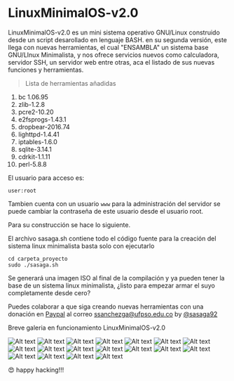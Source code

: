 # LinuxMinimalOS-v2.0

LinuxMinimalOS-v2.0 es un mini sistema operativo GNU/Linux construido desde un script desarollado en lenguaje BASH. en su segunda versión, este llega  con nuevas herramientas, el cual "ENSAMBLA" un sistema base GNU/LInux Minimalista, y nos ofrece servicios nuevos como calculadora, servidor SSH, un servidor web entre otras, aca el listado de sus nuevas funciones y herramientas.

> Lista de herramientas añadidas
1.  bc 1.06.95 
2.  zlib-1.2.8 
3.  pcre2-10.20 
4.  e2fsprogs-1.43.1 
5.  dropbear-2016.74 
6.  lighttpd-1.4.41 
7.  iptables-1.6.0 
8.  sqlite-3.14.1 
9.  cdrkit-1.1.11
10. perl-5.8.8 

El usuario para acceso es:
```
user:root 
```
Tambien cuenta con un usuario ```www``` para la administración del servidor se puede cambiar la contraseña de este usuario desde el usuario root.

Para su construcción se hace lo siguiente.

El archivo sasaga.sh contiene todo el código fuente para la creación del sistema linux minimalista basta solo con ejecutarlo

```
cd carpeta_proyecto
sudo ./sasaga.sh
```

Se generará una imagen ISO al final de la compilación y ya pueden tener la base de un sistema linux minimalista, ¿listo para empezar armar el suyo completamente desde cero?


Puedes colaborar a que siga creando nuevas herramientas con una donación en [Paypal](https://www.paypal.com) al correo ssanchezga@ufpso.edu.co
by [@sasaga92](https://twitter.com/sasaga92)


Breve galeria en funcionamiento LinuxMinimalOS-v2.0

![Alt text](galeria/1.png "LinuxMinimal1")
![Alt text](galeria/2.png "LinuxMinimal2")
![Alt text](galeria/3.png "LinuxMinimal3")
![Alt text](galeria/4.png "LinuxMinimal4")
![Alt text](galeria/5.png "LinuxMinimal5")
![Alt text](galeria/6.png "LinuxMinimal6")
![Alt text](galeria/7.png "LinuxMinimal7")
![Alt text](galeria/8.png "LinuxMinimal8")
![Alt text](galeria/9.png "LinuxMinimal9")
![Alt text](galeria/10.png "LinuxMinimal10")
![Alt text](galeria/11.png "LinuxMinimal11")
![Alt text](galeria/12.png "LinuxMinimal12")
![Alt text](galeria/13.png "LinuxMinimal13")
![Alt text](galeria/14.png "LinuxMinimal14")
![Alt text](galeria/15.png "LinuxMinimal15")
![Alt text](galeria/16.png "LinuxMinimal16")
![Alt text](galeria/17.png "LinuxMinimal17")
![Alt text](galeria/18.png "LinuxMinimal18")

:heart_eyes: happy hacking!!!
